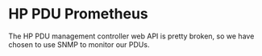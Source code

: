 # HP PDU Prometheus

The HP PDU management controller web API is pretty broken, so we have chosen to use SNMP
to monitor our PDUs.
